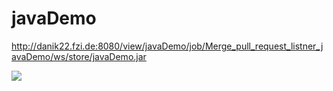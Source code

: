 # javaDemo
http://danik22.fzi.de:8080/view/javaDemo/job/Merge_pull_request_listner_javaDemo/ws/store/javaDemo.jar

<a href='http://danik22.fzi.de:8080/view/javaDemo/job/Pull_request_listner_javaDemo/'><img src='http://danik22.fzi.de:8080/view/javaDemo/job/Pull_request_listner_javaDemo/badge/icon'></a>

